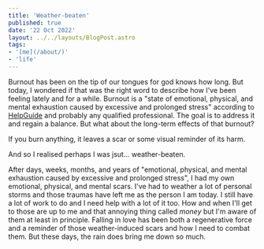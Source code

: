 ```yaml
---
title: 'Weather-beaten'
published: true
date: '22 Oct 2022'
layout: ../../layouts/BlogPost.astro
tags:
- '[me](/about/)'
- 'life'
---
```


Burnout has been on the tip of our tongues for god knows how long. But today, I wondered if that was the right word to describe how I've been feeling lately and for a while. Burnout is a "state of emotional, physical, and mental exhaustion caused by excessive and prolonged stress" according to [HelpGuide](https://www.helpguide.org/articles/stress/burnout-prevention-and-recovery.htm) and probably any qualified professional. The goal is to address it and regain a balance. But what about the long-term effects of that burnout?

If you burn anything, it leaves a scar or some visual reminder of its harm.

And so I realised perhaps I was jsut... weather-beaten.

After days, weeks, months, and years of "emotional, physical, and mental exhaustion caused by excessive and prolonged stress", I had my own emotional, physical, and mental scars. I've had to weather a lot of personal storms and those traumas have left me as the person I am today. I still have a lot of work to do and I need help with a lot of it too. How and when I'll get to those are up to me and that annoying thing called _money_ but I'm aware of them at least in principle. Falling in love has been both a regenerative force and a reminder of those weather-induced scars and how I need to combat them. But these days, the rain does bring me down so much.
